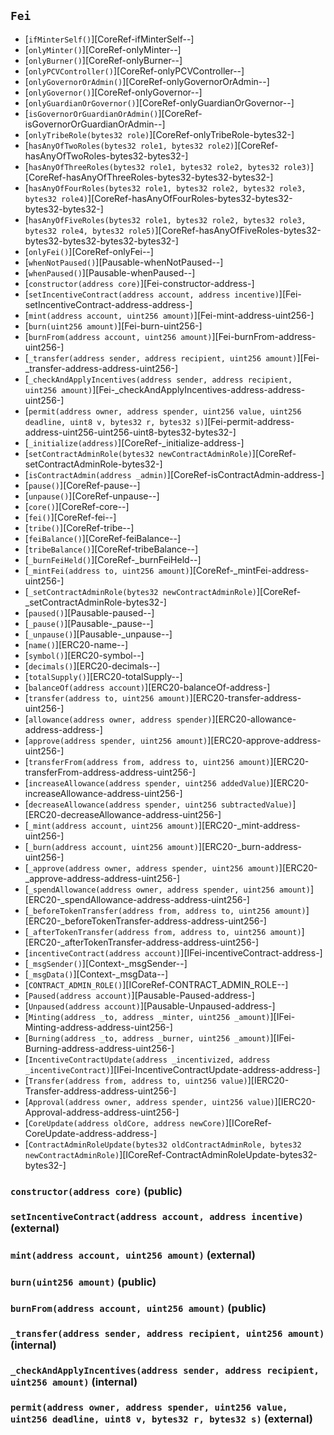 ## <span id="Fei"></span> `Fei`



- [`ifMinterSelf()`][CoreRef-ifMinterSelf--]
- [`onlyMinter()`][CoreRef-onlyMinter--]
- [`onlyBurner()`][CoreRef-onlyBurner--]
- [`onlyPCVController()`][CoreRef-onlyPCVController--]
- [`onlyGovernorOrAdmin()`][CoreRef-onlyGovernorOrAdmin--]
- [`onlyGovernor()`][CoreRef-onlyGovernor--]
- [`onlyGuardianOrGovernor()`][CoreRef-onlyGuardianOrGovernor--]
- [`isGovernorOrGuardianOrAdmin()`][CoreRef-isGovernorOrGuardianOrAdmin--]
- [`onlyTribeRole(bytes32 role)`][CoreRef-onlyTribeRole-bytes32-]
- [`hasAnyOfTwoRoles(bytes32 role1, bytes32 role2)`][CoreRef-hasAnyOfTwoRoles-bytes32-bytes32-]
- [`hasAnyOfThreeRoles(bytes32 role1, bytes32 role2, bytes32 role3)`][CoreRef-hasAnyOfThreeRoles-bytes32-bytes32-bytes32-]
- [`hasAnyOfFourRoles(bytes32 role1, bytes32 role2, bytes32 role3, bytes32 role4)`][CoreRef-hasAnyOfFourRoles-bytes32-bytes32-bytes32-bytes32-]
- [`hasAnyOfFiveRoles(bytes32 role1, bytes32 role2, bytes32 role3, bytes32 role4, bytes32 role5)`][CoreRef-hasAnyOfFiveRoles-bytes32-bytes32-bytes32-bytes32-bytes32-]
- [`onlyFei()`][CoreRef-onlyFei--]
- [`whenNotPaused()`][Pausable-whenNotPaused--]
- [`whenPaused()`][Pausable-whenPaused--]
- [`constructor(address core)`][Fei-constructor-address-]
- [`setIncentiveContract(address account, address incentive)`][Fei-setIncentiveContract-address-address-]
- [`mint(address account, uint256 amount)`][Fei-mint-address-uint256-]
- [`burn(uint256 amount)`][Fei-burn-uint256-]
- [`burnFrom(address account, uint256 amount)`][Fei-burnFrom-address-uint256-]
- [`_transfer(address sender, address recipient, uint256 amount)`][Fei-_transfer-address-address-uint256-]
- [`_checkAndApplyIncentives(address sender, address recipient, uint256 amount)`][Fei-_checkAndApplyIncentives-address-address-uint256-]
- [`permit(address owner, address spender, uint256 value, uint256 deadline, uint8 v, bytes32 r, bytes32 s)`][Fei-permit-address-address-uint256-uint256-uint8-bytes32-bytes32-]
- [`_initialize(address)`][CoreRef-_initialize-address-]
- [`setContractAdminRole(bytes32 newContractAdminRole)`][CoreRef-setContractAdminRole-bytes32-]
- [`isContractAdmin(address _admin)`][CoreRef-isContractAdmin-address-]
- [`pause()`][CoreRef-pause--]
- [`unpause()`][CoreRef-unpause--]
- [`core()`][CoreRef-core--]
- [`fei()`][CoreRef-fei--]
- [`tribe()`][CoreRef-tribe--]
- [`feiBalance()`][CoreRef-feiBalance--]
- [`tribeBalance()`][CoreRef-tribeBalance--]
- [`_burnFeiHeld()`][CoreRef-_burnFeiHeld--]
- [`_mintFei(address to, uint256 amount)`][CoreRef-_mintFei-address-uint256-]
- [`_setContractAdminRole(bytes32 newContractAdminRole)`][CoreRef-_setContractAdminRole-bytes32-]
- [`paused()`][Pausable-paused--]
- [`_pause()`][Pausable-_pause--]
- [`_unpause()`][Pausable-_unpause--]
- [`name()`][ERC20-name--]
- [`symbol()`][ERC20-symbol--]
- [`decimals()`][ERC20-decimals--]
- [`totalSupply()`][ERC20-totalSupply--]
- [`balanceOf(address account)`][ERC20-balanceOf-address-]
- [`transfer(address to, uint256 amount)`][ERC20-transfer-address-uint256-]
- [`allowance(address owner, address spender)`][ERC20-allowance-address-address-]
- [`approve(address spender, uint256 amount)`][ERC20-approve-address-uint256-]
- [`transferFrom(address from, address to, uint256 amount)`][ERC20-transferFrom-address-address-uint256-]
- [`increaseAllowance(address spender, uint256 addedValue)`][ERC20-increaseAllowance-address-uint256-]
- [`decreaseAllowance(address spender, uint256 subtractedValue)`][ERC20-decreaseAllowance-address-uint256-]
- [`_mint(address account, uint256 amount)`][ERC20-_mint-address-uint256-]
- [`_burn(address account, uint256 amount)`][ERC20-_burn-address-uint256-]
- [`_approve(address owner, address spender, uint256 amount)`][ERC20-_approve-address-address-uint256-]
- [`_spendAllowance(address owner, address spender, uint256 amount)`][ERC20-_spendAllowance-address-address-uint256-]
- [`_beforeTokenTransfer(address from, address to, uint256 amount)`][ERC20-_beforeTokenTransfer-address-address-uint256-]
- [`_afterTokenTransfer(address from, address to, uint256 amount)`][ERC20-_afterTokenTransfer-address-address-uint256-]
- [`incentiveContract(address account)`][IFei-incentiveContract-address-]
- [`_msgSender()`][Context-_msgSender--]
- [`_msgData()`][Context-_msgData--]
- [`CONTRACT_ADMIN_ROLE()`][ICoreRef-CONTRACT_ADMIN_ROLE--]
- [`Paused(address account)`][Pausable-Paused-address-]
- [`Unpaused(address account)`][Pausable-Unpaused-address-]
- [`Minting(address _to, address _minter, uint256 _amount)`][IFei-Minting-address-address-uint256-]
- [`Burning(address _to, address _burner, uint256 _amount)`][IFei-Burning-address-address-uint256-]
- [`IncentiveContractUpdate(address _incentivized, address _incentiveContract)`][IFei-IncentiveContractUpdate-address-address-]
- [`Transfer(address from, address to, uint256 value)`][IERC20-Transfer-address-address-uint256-]
- [`Approval(address owner, address spender, uint256 value)`][IERC20-Approval-address-address-uint256-]
- [`CoreUpdate(address oldCore, address newCore)`][ICoreRef-CoreUpdate-address-address-]
- [`ContractAdminRoleUpdate(bytes32 oldContractAdminRole, bytes32 newContractAdminRole)`][ICoreRef-ContractAdminRoleUpdate-bytes32-bytes32-]
### <span id="Fei-constructor-address-"></span> `constructor(address core)` (public)



### <span id="Fei-setIncentiveContract-address-address-"></span> `setIncentiveContract(address account, address incentive)` (external)



### <span id="Fei-mint-address-uint256-"></span> `mint(address account, uint256 amount)` (external)



### <span id="Fei-burn-uint256-"></span> `burn(uint256 amount)` (public)



### <span id="Fei-burnFrom-address-uint256-"></span> `burnFrom(address account, uint256 amount)` (public)



### <span id="Fei-_transfer-address-address-uint256-"></span> `_transfer(address sender, address recipient, uint256 amount)` (internal)



### <span id="Fei-_checkAndApplyIncentives-address-address-uint256-"></span> `_checkAndApplyIncentives(address sender, address recipient, uint256 amount)` (internal)



### <span id="Fei-permit-address-address-uint256-uint256-uint8-bytes32-bytes32-"></span> `permit(address owner, address spender, uint256 value, uint256 deadline, uint8 v, bytes32 r, bytes32 s)` (external)



